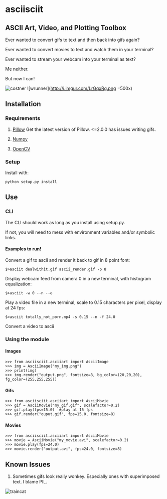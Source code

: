 asciisciit
===========

## ASCII Art, Video, and Plotting Toolbox

Ever wanted to convert gifs to text and then back into gifs again?

Ever wanted to convert movies to text and watch them in your terminal?

Ever wanted to stream your webcam into your terminal as text?

Me neither.

But now I can!

![costner](http://i.imgur.com/lncbpBm.gif)
![wrunner](http://i.imgur.com/LrGqxRg.png =500x)

## Installation

### Requirements

1. [Pillow](https://pillow.readthedocs.org/en/latest/)
Get the latest version of Pillow.  <=2.0.0 has issues writing gifs.

2. [Numpy](http://www.numpy.org/)

3. [OpenCV](http://opencv.org/)

### Setup

Install with:

    python setup.py install

## Use

### CLI

The CLI should work as long as you install using setup.py.

If not, you will need to mess with environment variables and/or symbolic links.

#### Examples to run!

Convert a gif to ascii and render it back to gif in 8 point font:

    $>asciit dealwithit.gif ascii_render.gif -p 8

Display webcam feed from camera 0 in a new terminal, with histogram equalization:

    $>asciit -w 0 --n --e

Play a video file in a new terminal, scale to 0.15 characters per pixel, display at 24 fps:

    $>asciit totally_not_porn.mp4 -s 0.15 --n -f 24.0

Convert a video to ascii

### Using the module

#### Images

    >>> from asciisciit.asciiart import AsciiImage
    >>> img = AsciiImage("my_img.png")
    >>> print(img)
    >>> img.render("output.png", fontsize=8, bg_color=(20,20,20), fg_color=(255,255,255))

#### Gifs

    >>> from asciisciit.asciiart import AsciiMovie
    >>> gif = AsciiMovie("my_gif.gif", scalefactor=0.2)
    >>> gif.play(fps=15.0)  #play at 15 fps
    >>> gif.render("ouput.gif", fps=15.0, fontsize=8)

#### Movies

    >>> from asciisciit.asciiart import AsciiMovie
    >>> movie = AsciiMovie("my_movie.avi", scalefactor=0.2)
    >>> movie.play(fps=24.0)
    >>> movie.render("output.avi", fps=24.0, fontsize=8)

## Known Issues

1. Sometimes gifs look really wonkey.  Especially ones with superimposed text.  I blame PIL.

![traincat](http://i.imgur.com/TIFHP.gif)